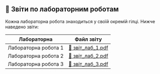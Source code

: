 ## 📑 Звіти по лабораторним роботам

Кожна лабораторна робота знаходиться у своїй окремій гілці. Нижче наведено звіти:

| Лабораторна | Файл звіту |
|-------------|------------|
| Лабораторна робота 1 | [📄 звіт_лаб_1.pdf](звіт_лаб_1.pdf) |
| Лабораторна робота 2 | [📄 звіт_лаб_2.pdf](звіт_лаб_2.pdf) |
| Лабораторна робота 3 | [📄 звіт_лаб_3.pdf](звіт_лаб_3.pdf) |

